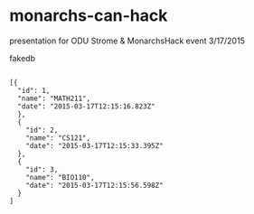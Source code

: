 # monarchs-can-hack
presentation for ODU Strome &amp; MonarchsHack event 3/17/2015


fakedb
```

[{
  "id": 1,
  "name": "MATH211",
  "date": "2015-03-17T12:15:16.823Z"
  },
  {
    "id": 2,
    "name": "CS121",
    "date": "2015-03-17T12:15:33.395Z"
  },
  {
    "id": 3,
    "name": "BIO110",
    "date": "2015-03-17T12:15:56.598Z"
  }
]

```
